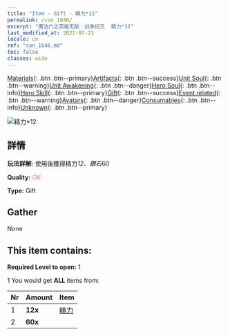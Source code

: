 ```yaml
---
title: "Item - Gift - 精力*12"
permalink: /con_1846/
excerpt: "魔法门之英雄无敌：战争纪元  精力*12"
last_modified_at: 2021-07-21
locale: cn
ref: "con_1846.md"
toc: false
classes: wide
---
```

 [Materials](/ItemsCN/){: .btn .btn--primary}[Artifacts](/ItemsCN/Artifacts/){: .btn .btn--success}[Unit Soul](/ItemsCN/UnitSoul/){: .btn .btn--warning}[Unit Awakening](/ItemsCN/UnitAwakening/){: .btn .btn--danger}[Hero Soul](/ItemsCN/HeroSoul/){: .btn .btn--info}[Hero Skill](/ItemsCN/HeroSkill/){: .btn .btn--primary}[Gift](/ItemsCN/Gift/){: .btn .btn--success}[Event related](/ItemsCN/Events/){: .btn .btn--warning}[Avatars](/ItemsCN/Avatars/){: .btn .btn--danger}[Consumables](/ItemsCN/Consumables/){: .btn .btn--info}[Unknown](/ItemsCN/Unknown/){: .btn .btn--primary}

 ![精力*12](/images/t/i_907469.png)

## 詳情
 **玩法詳解:** 使用後獲得精力*12、鑽石*60

 **Quality:** <span style="color: #DA70D6">OK</span>

 **Type:** Gift

## Gather

  None

## This item contains:

 **Required Level to open:** 1

 1 You would get **ALL** items  from:

  | Nr | Amount |     Item    |
  |:---|:-------|:------------|
  | 1 |  **12x** | [精力](/cn/Items/con_954/) |  | 
  | 2 |  **60x** | <i class="fas fa-gem"/> |  | 
